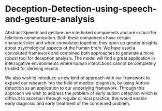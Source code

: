 # Deception-Detection-using-speech-and-gesture-analysis
Abstract
Speech and gesture are interlinked components and are critical for felicitous communication. Both these components have certain characteristics and when convoluted together, they open up greater insights about psychological aspects of the human brain. We have used a convoluted framework and combined both approaches to generate a more robust tool for deception analysis. The model will find a great application in interrogative environments where human interactions cannot be completely trusted for deriving results.

We also wish to introduce a new kind of approach with our framework to expand our research into the field of medical diagnosis, by using Autism detection as an application to our underlying framework. Through this approach we wish to address the problem of early autism detection which is difficult to ascertain through regular clinical practice, this would enable early diagnosis and early treatment of the concerned problem.


